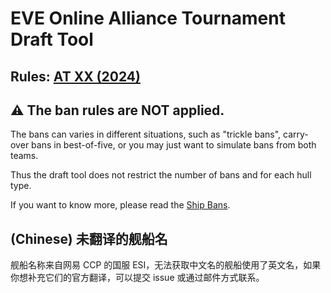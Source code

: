 # EVE Online Alliance Tournament Draft Tool

## Rules: [AT XX (2024)](https://www.eveonline.com/news/view/alliance-tournament-xx-rules-and-registration)


## :warning: The ban rules are NOT applied.

The bans can varies in different situations, such as "trickle bans", carry-over bans in best-of-five, or you may just want to simulate bans from both teams.

Thus the draft tool does not restrict the number of bans and for each hull type.

If you want to know more, please read the [Ship Bans](https://www.eveonline.com/news/view/alliance-tournament-xx-rules-and-registration#h2-16).

## (Chinese) 未翻译的舰船名

舰船名称来自网易 CCP 的国服 ESI，无法获取中文名的舰船使用了英文名，如果你想补充它们的官方翻译，可以提交 issue 或通过邮件方式联系。